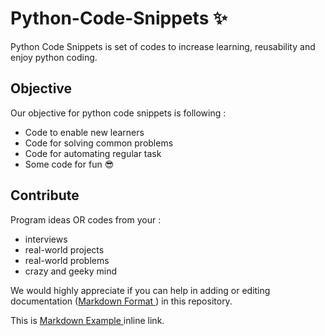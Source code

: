 # Python-Code-Snippets :sparkles:
Python Code Snippets is set of codes to increase learning, reusability and enjoy python coding.

## Objective

Our objective for python code snippets is following :
- Code to enable new learners
- Code for solving common problems
- Code for automating regular task
- Some code for fun  :sunglasses:

## Contribute

Program ideas OR codes from your :
- interviews
- real-world projects
- real-world problems
- crazy and geeky mind

We would highly appreciate if you can help in adding or editing documentation ([Markdown Format ](https://github.com/erabhishekdwevedi/utilities/blob/master/markdown-formatting.md) ) in this repository.

This is [Markdown Example ](https://github.com/erabhishekdwevedi/utilities/blob/master/markdown-formatting.md) inline link.

